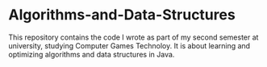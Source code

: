 # Algorithms-and-Data-Structures
This repository contains the code I wrote as part of my second semester at university, studying Computer Games Technoloy.
It is about learning and optimizing algorithms and data structures in Java.
